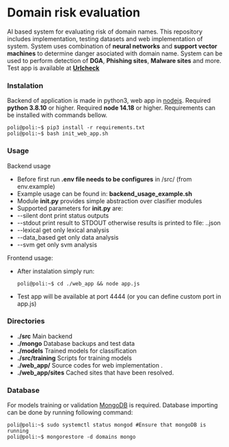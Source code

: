 # Domain risk evaluation
AI based system for evaluating risk of domain names. This repository includes implementation, testing datasets and web implementation of system. System uses combination of **neural networks** and **support vector machines** to determine danger asociated with domain name. System can be used to perform detection of **DGA**, **Phishing sites**, **Malware sites** and more. 
Test app is available at **[Urlcheck](https://urlcheck.eu/)**
 

 ### Instalation
Backend of application is made in python3, web app in [nodejs]( https://nodejs.org/en/).
Required **python 3.8.10** or higher.
Required **node 14.18** or higher.
Requirements can be installed with commands bellow.
```console
poli@poli:~$ pip3 install -r requirements.txt
poli@poli:~$ bash init_web_app.sh
```

### Usage
Backend usage
- Before first run **.env file needs to be configures** in /src/ (from env.example)
- Example usage can be found in: **backend_usage_example.sh**
- Module **init.py** provides simple abstraction over clasifier modules
- Supported parameters for **init.py** are:
- --silent dont print status outputs
- --stdout print result to STDOUT otherwise results is printed to file: <domain>.<tld>.json
- --lexical get only lexical analysis
- --data_based get only data analysis
- --svm get only svm analysis

Frontend usage:
 - After instalation simply run:
    ```console
    poli@poli:~$ cd ./web_app && node app.js
    ```
 - Test app will be available at port 4444 (or you can define custom port in app.js)


### Directories
- **./src** Main backend
- **./mongo** Database backups and test data
- **./models** Trained models for classification
- **./src/training**  Scripts for training models
- **./web_app/** Source codes for web implementation .
- **./web_app/sites** Cached sites that have been resolved.

### Database
For models training or validation [MongoDB](https://www.mongodb.com/) is required. Database importing can be done by running following command:
```console
poli@poli:~$ sudo systemctl status mongod #Ensure that mongoDB is running
poli@poli:~$ mongorestore -d domains mongo
```

